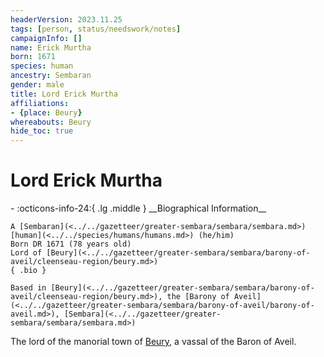 ```yaml
---
headerVersion: 2023.11.25
tags: [person, status/needswork/notes]
campaignInfo: []
name: Erick Murtha
born: 1671
species: human
ancestry: Sembaran
gender: male
title: Lord Erick Murtha
affiliations:
- {place: Beury}
whereabouts: Beury
hide_toc: true
---
```

# Lord Erick Murtha
<div class="grid cards ext-narrow-margin ext-one-column" markdown>
- :octicons-info-24:{ .lg .middle } __Biographical Information__

    A [Sembaran](<../../gazetteer/greater-sembara/sembara/sembara.md>) [human](<../../species/humans/humans.md>) (he/him)  
    Born DR 1671 (78 years old)  
    Lord of [Beury](<../../gazetteer/greater-sembara/sembara/barony-of-aveil/cleenseau-region/beury.md>)  
    { .bio }

    Based in [Beury](<../../gazetteer/greater-sembara/sembara/barony-of-aveil/cleenseau-region/beury.md>), the [Barony of Aveil](<../../gazetteer/greater-sembara/sembara/barony-of-aveil/barony-of-aveil.md>), [Sembara](<../../gazetteer/greater-sembara/sembara/sembara.md>)
</div>


The lord of the manorial town of [Beury](<../../gazetteer/greater-sembara/sembara/barony-of-aveil/cleenseau-region/beury.md>), a vassal of the Baron of Aveil. 


